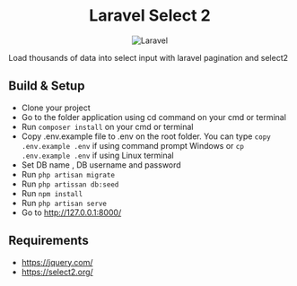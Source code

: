 <center>
<h1>Laravel Select 2</h1>

![Laravel](https://user-images.githubusercontent.com/23190775/217596406-a3dcd7ff-21d9-43db-a609-659a41100aaf.png)
</center>
<p>Load thousands of data into select input with laravel pagination and select2</p>

## Build & Setup
- Clone your project
- Go to the folder application using cd command on your cmd or terminal
- Run <code>composer install</code> on your cmd or terminal
- Copy .env.example file to .env on the root folder. You can type <code>copy .env.example .env</code> if using command prompt Windows or <code>cp .env.example .env</code> if using Linux terminal
- Set DB name , DB username and password
- Run <code>php artisan migrate</code>
- Run <code>php artissan db:seed</code>
- Run <code>npm install</code>
- Run <code>php artisan serve</code>
- Go to http://127.0.0.1:8000/

## Requirements
- https://jquery.com/
- https://select2.org/




